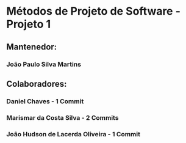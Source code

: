# Métodos de Projeto de Software - Projeto 1

## Mantenedor:
### João Paulo Silva Martins

## Colaboradores:
### Daniel Chaves - 1 Commit
### Marismar da Costa Silva - 2 Commits
### João Hudson de Lacerda Oliveira - 1 Commit